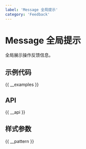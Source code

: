 ```yaml
---
label: 'Message 全局提示'
category: 'Feedback'
---
```


# Message 全局提示

全局展示操作反馈信息。

## 示例代码

{{ __examples }}

## API

{{ __api }}

## 样式参数

{{ __pattern }}
